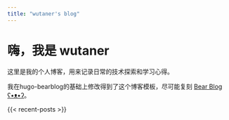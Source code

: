 ```yaml
---
title: "wutaner's blog"
---
```


# 嗨，我是 wutaner

这里是我的个人博客，用来记录日常的技术探索和学习心得。


我在hugo-bearblog的基础上修改得到了这个博客模板，尽可能复刻 [Bear Blog ʕ•ᴥ•ʔ](https://bearblog.dev/)。

{{< recent-posts >}} 